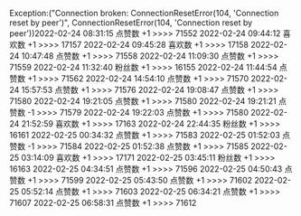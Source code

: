 Exception:("Connection broken: ConnectionResetError(104, 'Connection reset by peer')", ConnectionResetError(104, 'Connection reset by peer'))2022-02-24  08:31:15   点赞数 +1 >>>> 71552
2022-02-24  09:44:12   喜欢数 +1 >>>> 17157
2022-02-24  09:45:28   喜欢数 +1 >>>> 17158
2022-02-24  10:47:48   点赞数 +1 >>>> 71558
2022-02-24  11:09:30   点赞数 +1 >>>> 71559
2022-02-24  11:32:40   粉丝数 +1 >>>> 16155
2022-02-24  11:44:54   点赞数 +1 >>>> 71562
2022-02-24  14:54:10   点赞数 +1 >>>> 71570
2022-02-24  15:57:53   点赞数 +1 >>>> 71576
2022-02-24  19:08:47   点赞数 +1 >>>> 71580
2022-02-24  19:21:05   点赞数 +1 >>>> 71580
2022-02-24  19:21:21   点赞数 -1 >>>> 71579
2022-02-24  19:22:03   点赞数 +1 >>>> 71580
2022-02-24  21:52:59   喜欢数 +1 >>>> 17163
2022-02-24  22:44:35   粉丝数 +1 >>>> 16161
2022-02-25  00:34:32   点赞数 +1 >>>> 71583
2022-02-25  01:52:03   点赞数 -1 >>>> 71584
2022-02-25  01:52:38   点赞数 +1 >>>> 71585
2022-02-25  03:14:09   喜欢数 +1 >>>> 17171
2022-02-25  03:45:11   粉丝数 +1 >>>> 16163
2022-02-25  04:34:51   点赞数 +1 >>>> 71596
2022-02-25  04:50:43   点赞数 +1 >>>> 71599
2022-02-25  05:43:50   点赞数 +1 >>>> 71602
2022-02-25  05:52:14   点赞数 +1 >>>> 71603
2022-02-25  06:34:21   点赞数 +1 >>>> 71607
2022-02-25  06:58:31   点赞数 +1 >>>> 71612
